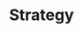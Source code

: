 ---
title: "Strategy"
lang: "English"
year: "2020"
links: ['OE5-wELvj3s']
slides: ""
authors: ['Jason Woods']
tags: ['Debate']
layout: "workshop"
categories: ["workshops"]
---